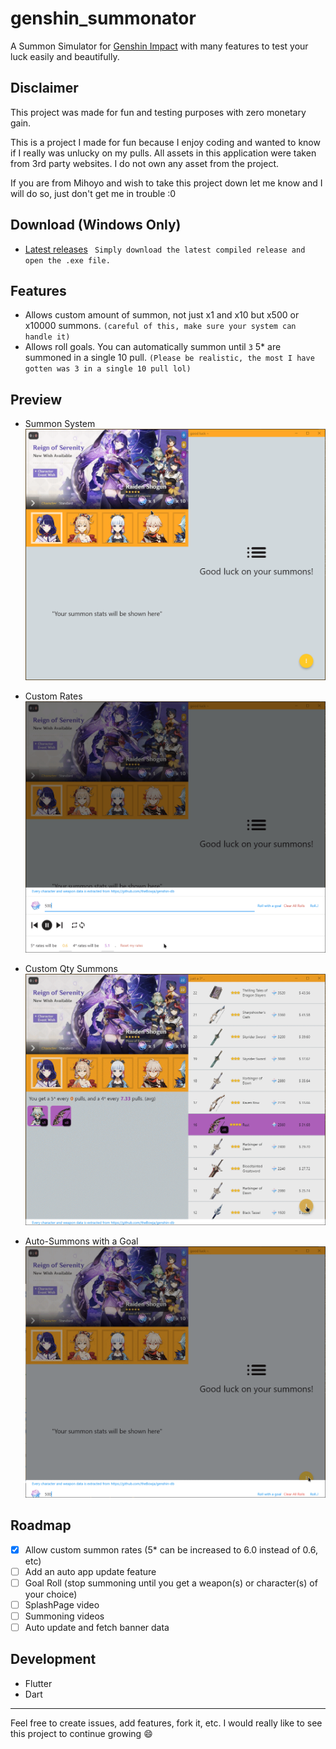 # genshin_summonator

A Summon Simulator for [Genshin Impact](https://genshin.mihoyo.com/) with many features to test your luck easily and beautifully.

## Disclaimer

This project was made for fun and testing purposes with zero monetary gain.

This is a project I made for fun because I enjoy coding and wanted to know if I really was unlucky on my pulls.
All assets in this application were taken from 3rd party websites. I do not own any asset from the project.

If you are from Mihoyo and wish to take this project down let me know and I will do so, just don't get me in trouble :0

## Download (Windows Only)

- [Latest releases](https://github.com/fenchai23/genshin_summonator/releases)
  ` Simply download the latest compiled release and open the .exe file.`

## Features

- Allows custom amount of summon, not just x1 and x10 but x500 or x10000 summons. `(careful of this, make sure your system can handle it)`
- Allows roll goals. You can automatically summon until `3` 5\* are summoned in a single 10 pull. `(Please be realistic, the most I have gotten was 3 in a single 10 pull lol)`

## Preview

- Summon System
  ![Summon System](./readme_images/summon.gif)

- Custom Rates
  ![Custom Rates](./readme_images/custom_rates.gif)

- Custom Qty Summons
  ![Custom Qty Summons](./readme_images/custom_summon.gif)

- Auto-Summons with a Goal
  ![Auto-Summons with a goal](./readme_images/summon_with_goal.gif)

## Roadmap

- [x] Allow custom summon rates (5\* can be increased to 6.0 instead of 0.6, etc)
- [ ] Add an auto app update feature
- [ ] Goal Roll (stop summoning until you get a weapon(s) or character(s) of your choice)
- [ ] SplashPage video
- [ ] Summoning videos
- [ ] Auto update and fetch banner data

## Development

- Flutter
- Dart

---

Feel free to create issues, add features, fork it, etc. I would really like to see this project to continue growing :smile:
